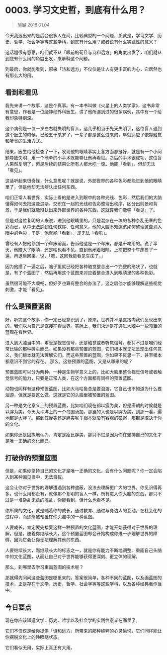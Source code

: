 # 0003. 学习文史哲，到底有什么用？
> 施展
2018.01.04

今天我选出来的是后台很多人在问，比较典型的一个问题，那就是，学习文学、历史、哲学、社会学等等这些学科，到底有什么用？或者说有什么实践性的意义？

这话题很有意思，咱们就不从「眼前的苟且与诗和远方」的角度出发了，咱们就从到底有什么用的角度出发，来解释这个问题。

到最后，你就能看到，原来「诗和远方」不仅仅是让人有更丰富的内心，它居然也有那么大的用。

## 看到和看见

我先来讲一个故事，这是个真事。有一本书叫做《火星上的人类学家》，这书非常有意思，作者是一位脑神经外科医生，讲了他所遇到过的很多病例，其中有一个给我印象特别深。

这个病例是一位一岁左右就失明的盲人，这几乎相当于先天失明了，这位盲人遇到这个医生的时候，已经五十来岁了，一辈子都是这么过来的，早就适应了依靠触觉和听觉的生活方式。

结果，医生给他检查了一下，发现他的眼睛事实上各方面都挺好，就是有一个小问题导致失明，用一个简单的小手术就能够让他再看见。之后的手术很成功，这位盲人果然复明了，但是后续的结果让所有人都大吃一惊。他能「看到」，但却无法「看见」。

这话听起来很奇怪，什么意思呢？就是说，外部世界的各种色彩都能进到他的眼睛里了，但是他却无法辨认出任何东西。

咱们正常人看世界，实际上看的是进入到眼中的各种光线、色彩，然后我们的大脑懂得如何去把这些混杂、交织在一起的光线和色彩整理出秩序，区分出前景和背景，于是我们就能辩认出来外部世界的各种东西，这就算我们能够「看见」了。

但是对这位复明的人来说，进到他眼睛里的，只是混杂在一块的各种杂乱无章的色彩而已，从中无法感到任何秩序、任何意义，他的大脑不知道该如何整理这些涌入眼中的色彩，于是，他就能「看到」，却无法「看见」。

曾经有人把他领到一个车床前面，告诉他这是一个车床，都是干嘛用的。说了半天，他瞪大了眼睛，还是啥也看不见。直到他闭着眼睛，上前把整个车床摸了一遍，再退后回来，说，「嗯，这回我能看见车床了。」

因为他摸了一遍之后，脑子里就已经把各种触觉整合出一个完整的形状了，也就是，有了个蓝图了，然后再用这个蓝图来对应着整合进入到眼睛里的各种色彩。

虽然很可能不大顺畅，但好歹也算有整合的办法了，这之后他才能够理解这些视觉刺激，才能「看见」。

## 什么是预置蓝图

好，听完这个故事，你一定已经意识到了，原来，世界并不是直接向我们呈现出来的，我们以为自己是直接在看世界。实际上，我们永远是在通过大脑中一些预置的蓝图在看世界。

进入到大脑当中的，甭管是视觉信号，还是触觉或者听觉信号，都只不过是咱们经常比喻的那种砖头而已。如果没有那些预置的蓝图，它们根本就无法呈现出任何意义，我们根本就无法理解它们。而这些预置的蓝图，你如果不反思一下，甚至根本都意识不到它的存在。
那么，这些预置的蓝图，又是从哪来的呢？

预置蓝图可以分为两种，一种是生物学意义上的，比如大脑里整合视觉信号或者触觉信号的能力，只要是正常人类，在这个方面都有同样的预置蓝图。

动物也同样有这种预置蓝图，比如大马哈鱼总是要洄游，它自己也不知道为什么要洄游，但就是要这么做，这就是它的头脑里被预置的蓝图。

另一种是文化意义上的预置蓝图，比如咱们现在都以瘦为美，但是唐朝的时候就是以胖为美。今天太平洋上的一个岛国汤加，那里的人也是以胖为美，到那一看，遍地都是大胖子。那到底瘦美还是胖美呢？根本就没有客观的答案，那都是取决于你的文化。

如果你还是固执地认为，肯定是瘦比胖美，那只不过是因为你在坚持自己的文化才是唯一正确的文化而已。

## 打破你的预置蓝图

但是，如果你坚持自己的文化才是唯一正确的文化，会有什么问题呢？你一定会陷入到某种偏见当中，无法自拔。

这会让你对于世界的理解遭遇到各种遮蔽，没法去理解更广大的世界。你见识得再多，也什么用都没有，就像那个复明的盲人一样，所有进入你大脑的东西，都只不过是一堆杂乱无章的混乱，你能看到，但什么也看不见。

你所属的文化，就是随着你的成长，通过教育、通过与身边人的互动，在社会化的过程中，而逐渐被预置在你头脑中的一种蓝图。

人要成长，肯定要先接受这样一种预置的文化蓝图，才能开始获得对于世界的理解。但是，随着你继续长大，这个预置蓝图却会开始构成你进一步理解世界的障碍，因为它会让你无法理解其他的东西。

人要继续长大，而继续长大的标志之一，就是你有能力不断地调整、重画自己头脑中的文化蓝图，从而让自己对于世界能够获得更深刻、更立体的理解。

那么，到哪里去学习重画蓝图的技术呢？

那就得先问问这些蓝图是哪里来的。答案很简单，各种不同的蓝图，以及画蓝图的技术，正是存在于文学、历史、哲学、社会学等等这些学科，以及各种经典著作当中。    

## 今日要点

现在你应该知道文学、历史、哲学以及社会学的实践性意义在哪里了。

它们不仅仅是给你提供「诗和远方」所带来的那种纯粹的心灵愉悦，它们同样能让你摆脱文化上的睁眼瞎状态。

它们看似无用，实际上真正有大用。

